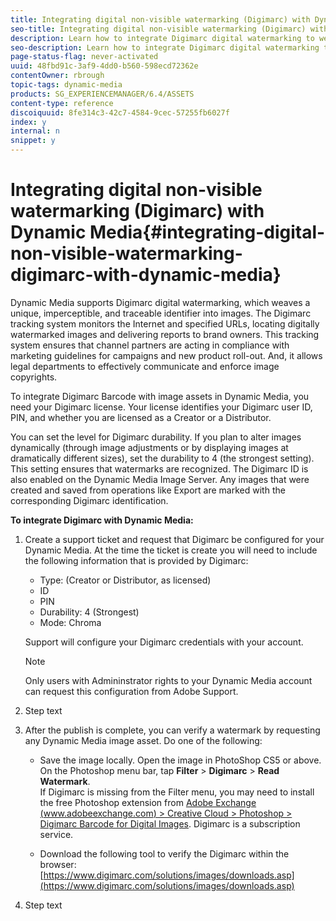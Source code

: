 ```yaml
---
title: Integrating digital non-visible watermarking (Digimarc) with Dynamic Media
seo-title: Integrating digital non-visible watermarking (Digimarc) with Dynamic Media
description: Learn how to integrate Digimarc digital watermarking to weave a unique, imperceptible, and traceable identifier into image assets.
seo-description: Learn how to integrate Digimarc digital watermarking to weave a unique, imperceptible, and traceable identifier into image assets.
page-status-flag: never-activated
uuid: 48fbd91c-3af9-4dd0-b560-598ecd72362e
contentOwner: rbrough
topic-tags: dynamic-media
products: SG_EXPERIENCEMANAGER/6.4/ASSETS
content-type: reference
discoiquuid: 8fe314c3-42c7-4584-9cec-57255fb6027f
index: y
internal: n
snippet: y
---
```


# Integrating digital non-visible watermarking (Digimarc) with Dynamic Media{#integrating-digital-non-visible-watermarking-digimarc-with-dynamic-media}

Dynamic Media supports Digimarc digital watermarking, which weaves a unique, imperceptible, and traceable identifier into images. The Digimarc tracking system monitors the Internet and specified URLs, locating digitally watermarked images and delivering reports to brand owners. This tracking system ensures that channel partners are acting in compliance with marketing guidelines for campaigns and new product roll-out. And, it allows legal departments to effectively communicate and enforce image copyrights.

To integrate Digimarc Barcode with image assets in Dynamic Media, you need your Digimarc license. Your license identifies your Digimarc user ID, PIN, and whether you are licensed as a Creator or a Distributor.

You can set the level for Digimarc durability. If you plan to alter images dynamically (through image adjustments or by displaying images at dramatically different sizes), set the durability to 4 (the strongest setting). This setting ensures that watermarks are recognized. The Digimarc ID is also enabled on the Dynamic Media Image Server. Any images that were created and saved from operations like Export are marked with the corresponding Digimarc identification.

**To integrate Digimarc with Dynamic Media:**

1. Create a support ticket and request that Digimarc be configured for your Dynamic Media. At the time the ticket is create you will need to include the following information that is provided by Digimarc:

    * Type: (Creator or Distributor, as licensed)
    * ID
    * PIN
    * Durability: 4 (Strongest)
    * Mode: Chroma

   Support will configure your Digimarc credentials with your account.

   >[!NOTE]
   >
   >Only users with Admininstrator rights to your Dynamic Media account can request this configuration from Adobe Support.

1. Step text
1. After the publish is complete, you can verify a watermark by requesting any Dynamic Media image asset. Do one of the following:

    * Save the image locally. Open the image in PhotoShop CS5 or above. On the Photoshop menu bar, tap **Filter** &gt; **Digimarc** &gt; **Read Watermark**.   
      If Digimarc is missing from the Filter menu, you may need to install the free Photoshop extension from [Adobe Exchange (www.adobeexchange.com) &gt; Creative Cloud &gt; Photoshop &gt; Digimarc Barcode for Digital Images](https://www.adobeexchange.com/creativecloud.details.12783.html). Digimarc is a subscription service.  
    
    * Download the following tool to verify the Digimarc within the browser: [https://www.digimarc.com/solutions/images/downloads.asp](https://www.digimarc.com/solutions/images/downloads.asp)

1. Step text

